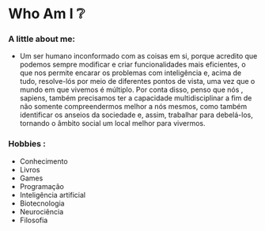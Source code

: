 #                                                                 Who Am I :grey_question:

### A little about me:

- Um ser humano inconformado com as coisas em si, porque acredito que podemos sempre modificar e criar funcionalidades mais eficientes, o que nos permite encarar os problemas com inteligência  e, acima de tudo,  resolve-lós por meio de diferentes pontos de vista, uma vez que o mundo em que vivemos é múltiplo. Por conta disso, penso que nós , sapiens, também precisamos ter a capacidade multidisciplinar a fim de não somente compreendermos melhor a nós mesmos, como também identificar os anseios da sociedade e, assim, trabalhar para debelá-los, tornando o âmbito social um local melhor para vivermos.

### Hobbies :

- Conhecimento
- Livros
- Games
- Programação
- Inteligência artificial
- Biotecnologia
- Neurociência
- Filosofia